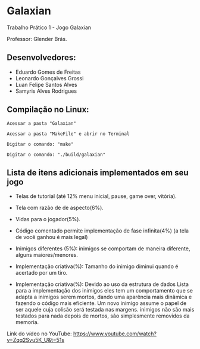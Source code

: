 # Galaxian

Trabalho Prático 1 - Jogo Galaxian

Professor:
    Glender Brás.
    
Desenvolvedores:
---------------------------------------
- Eduardo Gomes de Freitas
- Leonardo Gonçalves Grossi
- Luan Felipe Santos Alves
- Samyris Alves Rodrigues


Compilação no Linux: 
--------------------------
    Acessar a pasta "Galaxian"

    Acessar a pasta "MakeFile" e abrir no Terminal

    Digitar o comando: "make"

    Digitar o comando: "./build/galaxian"
    
    
Lista de itens adicionais implementados em seu jogo
------------------------
- Telas de tutorial (até 12% menu inicial, pause, game over, vitória).

- Tela com razão de de aspecto(6%).

- Vidas para o jogador(5%).

- Código comentado permite implementação de fase infinita(4%) (a tela de você ganhou é mais legal)

- Inimigos diferentes (5%):
inimigos se comportam de maneira diferente, alguns maiores/menores.

- Implementação criativa(%):
Tamanho do inimigo diminui quando é acertado por um tiro.

- Implementação criativa(%):
Devido ao uso da estrutura de dados Lista para a implementação dos inimigos eles tem um comportamento
 que se adapta a inimigos serem mortos, dando uma aparência mais dinâmica e fazendo o código mais eficiente.
  Um novo inimigo assume o papel de ser aquele cuja colisão será testada nas margens.
   inimigos não são mais testados para nada depois de mortos, são simplesmente removidos da memoria.
   
   
Link do vídeo no YouTube: https://www.youtube.com/watch?v=Zqq2Svu5K_U&t=51s
